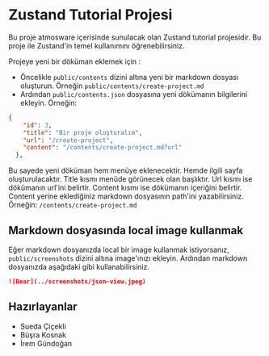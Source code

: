 # Zustand Tutorial Projesi

Bu proje atmosware içerisinde sunulacak olan Zustand tutorial projesidir. Bu proje ile Zustand'in temel kullanımını öğrenebilirsiniz.

Projeye yeni bir döküman eklemek için : 

- Öncelikle `public/contents` dizini altına yeni bir markdown dosyası oluşturun. Örneğin `public/contents/create-project.md`
- Ardından `public/contents.json` dosyasına yeni dökümanın bilgilerini ekleyin. Örneğin: 

```json
{
    "id": 3,
    "title": "Bir proje oluşturalım",
    "url": "/create-project",
    "content": "/contents/create-project.md?url"
  },
```

Bu sayede yeni döküman hem menüye eklenecektir. Hemde ilgili sayfa oluşturulacaktır. Title kısmı menüde görünecek olan başlıktır. Url kısmı ise dökümanın url'ini belirtir. Content kısmı ise dökümanın içeriğini belirtir. Content yerine eklediğiniz markdown dosyasının path'ini yazabilirsiniz. Örneğin: `/contents/create-project.md`

## Markdown dosyasında local image kullanmak

Eğer markdown dosyanızda local bir image kullanmak istiyorsanız, `public/screenshots` dizini altına image'ınızı ekleyin. Ardından markdown dosyanızda aşağıdaki gibi kullanabilirsiniz.

```markdown
![Bear](../screenshots/json-view.jpeg)
```

## Hazırlayanlar

- Sueda Çiçekli
- Büşra Kosnak
- İrem Gündoğan